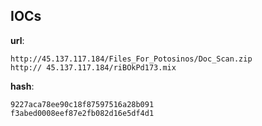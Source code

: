 
## IOCs

__url__:

```text
http://45.137.117.184/Files_For_Potosinos/Doc_Scan.zip
http:// 45.137.117.184/riBOkPd173.mix
```
__hash__:

```text
9227aca78ee90c18f87597516a28b091
f3abed0008eef87e2fb082d16e5df4d1
```